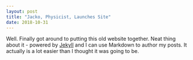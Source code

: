 ```yaml
---
layout: post
title: "Jacko, Physicist, Launches Site"
date: 2018-10-31
---
```


Well. Finally got around to putting this old website together. Neat thing about it - powered by [Jekyll](http://jekyllrb.com) and I can use Markdown to author my posts. It actually is a lot easier than I thought it was going to be.
